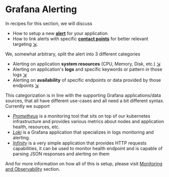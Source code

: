 # Grafana Alerting

In recipes for this section, we will discuss

- How to setup a new **[alert](https://grafana.bratislava.sk/alerting/list)** for your application
- How to link alerts with specific **[contact points](https://grafana.com/docs/grafana/latest/alerting/contact-points/)** for better relevant targeting [&#8690;](./contact-point).

We, somewhat arbitrary, split the alert into 3 different categories

- Alerting on application **system resources** (CPU, Memory, Disk, etc.) [&#8690;](./resource_alert)
- Alerting on application's **logs** and specific keywords or pattern in those logs [&#8690;](./log_alert)
- Alerting on **availability** of specific endpoints or data provided by those endpoints [&#8690;](./endpoint_alert)

This categorization is in line with the supporting Grafana applications/data sources, that all have different use-cases and all need a bit different syntax. Currently we support

- _[Prometheus](https://prometheus.io/)_ is a monitoring tool that sits on top of our kubernetes infrastructure and provides various metrics about nodes and application health, resources, etc.
- _[Loki](https://grafana.com/oss/loki/)_ is a Grafana application that specializes in logs monitoring and alerting.
- _[Infinity](https://grafana.com/grafana/plugins/yesoreyeram-infinity-datasource/)_ is a very simple application that provides HTTP requests capabilities, it can be used to monitor health endpoint and is capable of parsing JSON responses and alerting on them

And for more information on how all of this is setup, please visit [Monitoring and Observability](../grafana) section.
